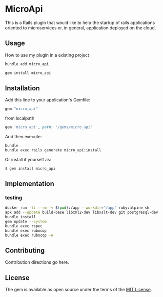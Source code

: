 # MicroApi
This is a Rails plugin that would like to help the startup of rails applications oriented to microservices or, in general, application deployed on the cloud.

## Usage
How to use my plugin in a existing project
```bash
bundle add micro_api
```


```bash
gem install micro_api
```


## Installation
Add this line to your application's Gemfile:

```ruby
gem "micro_api"
```
from localpath
```ruby
gem 'micro_api', path: '/gems/micro_api'
```


And then execute:
```bash
bundle
bundle exec rails generate micro_api:install
```

Or install it yourself as:
```bash
$ gem install micro_api
```

## Implementation

### testing
```bash
docker run -ti --rm -v $(pwd):/app --workdir="/app" ruby:alpine sh
apk add --update build-base libxml2-dev libxslt-dev git postgresql-dev postgresql-client
bundle install
gem update --system
bundle exec rspec
bundle exec rubocop
bundle exec rubocop -A
```

## Contributing
Contribution directions go here.

## License
The gem is available as open source under the terms of the [MIT License](https://opensource.org/licenses/MIT).
